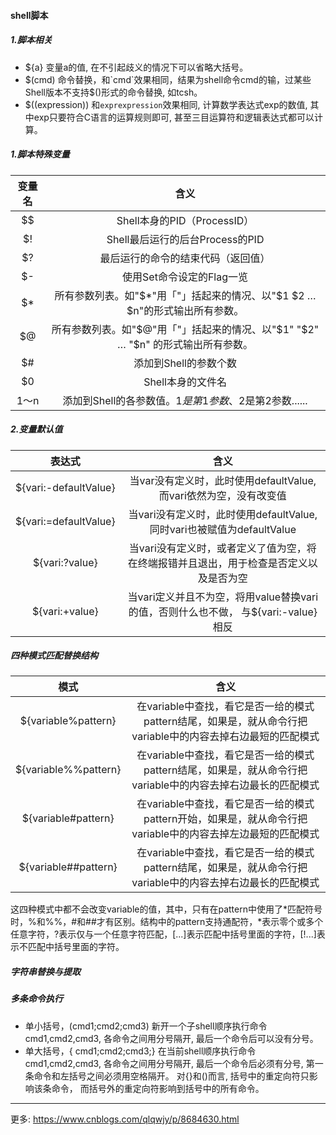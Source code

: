#### shell脚本
##### 1.脚本相关
- ${a} 变量a的值, 在不引起歧义的情况下可以省略大括号。
- $(cmd) 命令替换，和`cmd`效果相同，结果为shell命令cmd的输，过某些Shell版本不支持$()形式的命令替换, 如tcsh。
- $((expression)) 和`exprexpression`效果相同, 计算数学表达式exp的数值, 其中exp只要符合C语言的运算规则即可, 甚至三目运算符和逻辑表达式都可以计算。

##### 1.脚本特殊变量
| 变量名 |含义|  
| :------------: | :------------: |
| $$ |Shell本身的PID（ProcessID）|  
| $! | Shell最后运行的后台Process的PID | 
| $? | 最后运行的命令的结束代码（返回值）|  
| $- | 使用Set命令设定的Flag一览 | 
| $* | 所有参数列表。如"$*"用「"」括起来的情况、以"$1 $2 … $n"的形式输出所有参数。|  
| $@ | 所有参数列表。如"$@"用「"」括起来的情况、以"$1" "$2" … "$n" 的形式输出所有参数。|  
| $# | 添加到Shell的参数个数 | 
| $0 | Shell本身的文件名 | 
| $1～$n | 添加到Shell的各参数值。$1是第1参数、$2是第2参数......|
##### 2.变量默认值
|表达式|含义|
| :------------: | :------------: |
| ${vari:-defaultValue}|当var没有定义时，此时使用defaultValue, 而vari依然为空，没有改变值|
|${vari:=defaultValue}|当vari没有定义时，此时使用defaultValue, 同时vari也被赋值为defaultValue|
| ${vari:?value}|当vari没有定义时，或者定义了值为空，将在终端报错并且退出，用于检查是否定义以及是否为空|
|${vari:+value}| 当vari定义并且不为空，将用value替换vari的值，否则什么也不做， 与${vari:-value}相反|
##### 四种模式匹配替换结构
|模式|含义|
| :------------: | :------------: |
|${variable%pattern}|在variable中查找，看它是否一给的模式pattern结尾，如果是，就从命令行把variable中的内容去掉右边最短的匹配模式|
|${variable%%pattern}|在variable中查找，看它是否一给的模式pattern结尾，如果是，就从命令行把variable中的内容去掉右边最长的匹配模式|
|${variable#pattern}|在variable中查找，看它是否一给的模式pattern开始，如果是，就从命令行把variable中的内容去掉左边最短的匹配模式|
|${variable##pattern}|在variable中查找，看它是否一给的模式pattern结尾，如果是，就从命令行把variable中的内容去掉右边最长的匹配模式|
这四种模式中都不会改变variable的值，其中，只有在pattern中使用了*匹配符号时，%和%%，#和##才有区别。结构中的pattern支持通配符，*表示零个或多个任意字符，?表示仅与一个任意字符匹配，[...]表示匹配中括号里面的字符，[!...]表示不匹配中括号里面的字符。
##### 字符串替换与提取
##### 多条命令执行
- 单小括号，(cmd1;cmd2;cmd3) 新开一个子shell顺序执行命令cmd1,cmd2,cmd3, 各命令之间用分号隔开, 最后一个命令后可以没有分号。
- 单大括号，{ cmd1;cmd2;cmd3;} 在当前shell顺序执行命令cmd1,cmd2,cmd3, 各命令之间用分号隔开, 最后一个命令后必须有分号, 第一条命令和左括号之间必须用空格隔开。
对{}和()而言, 括号中的重定向符只影响该条命令， 而括号外的重定向符影响到括号中的所有命令。
---
更多: https://www.cnblogs.com/qlqwjy/p/8684630.html
